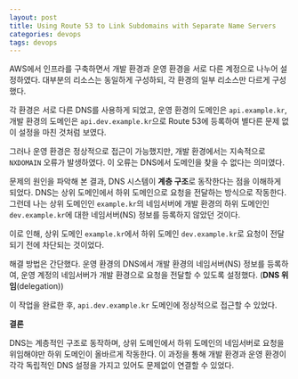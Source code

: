```yaml
---
layout: post
title: Using Route 53 to Link Subdomains with Separate Name Servers
categories: devops
tags: devops
---
```


AWS에서 인프라를 구축하면서 개발 환경과 운영 환경을 서로 다른 계정으로 나누어 설정하였다. 대부분의 리소스는 동일하게 구성하되, 각 환경의 일부 리소스만 다르게 구성했다.

각 환경은 서로 다른 DNS를 사용하게 되었고, 운영 환경의 도메인은 `api.example.kr`, 개발 환경의 도메인은 `api.dev.example.kr`으로 Route 53에 등록하여 별다른 문제 없이 설정을 마친 것처럼 보였다.

그러나 운영 환경은 정상적으로 접근이 가능했지만, 개발 환경에서는 지속적으로 `NXDOMAIN` 오류가 발생하였다. 이 오류는 DNS에서 도메인을 찾을 수 없다는 의미였다.

문제의 원인을 파악해 본 결과, DNS 시스템이 **계층 구조**로 동작한다는 점을 이해하게 되었다. DNS는 상위 도메인에서 하위 도메인으로 요청을 전달하는 방식으로 작동한다. 그런데 나는 상위 도메인인 `example.kr`의 네임서버에 개발 환경의 하위 도메인인 `dev.example.kr`에 대한 네임서버(NS) 정보를 등록하지 않았던 것이다.

이로 인해, 상위 도메인 `example.kr`에서 하위 도메인 `dev.example.kr`로 요청이 전달되기 전에 차단되는 것이었다.

해결 방법은 간단했다. 운영 환경의 DNS에서 개발 환경의 네임서버(NS) 정보를 등록하여, 운영 계정의 네임서버가 개발 환경으로 요청을 전달할 수 있도록 설정했다. (**DNS 위임**(delegation))

이 작업을 완료한 후, `api.dev.example.kr` 도메인에 정상적으로 접근할 수 있었다.

**결론**

DNS는 계층적인 구조로 동작하며, 상위 도메인에서 하위 도메인의 네임서버로 요청을 위임해야만 하위 도메인이 올바르게 작동한다. 이 과정을 통해 개발 환경과 운영 환경이 각각 독립적인 DNS 설정을 가지고 있어도 문제없이 연결할 수 있었다.
